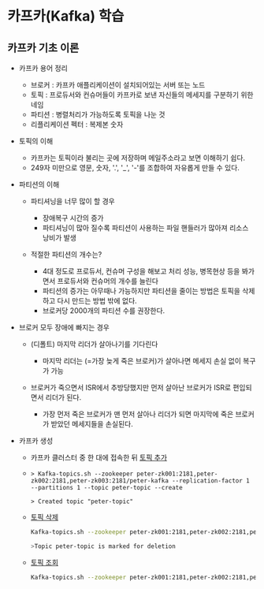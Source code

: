 # 카프카(Kafka) 학습



## 카프카 기초 이론




- 카프카 용어 정리

  - 브로커 : 카프카 애플리케이션이 설치되어있는 서버 또는 노드
  - 토픽 : 프로듀서와 컨슈머들이 카프카로 보낸 자신들의 메세지를 구분하기 위한 네임
  - 파티션 : 병렬처리가 가능하도록 토픽을 나눈 것
  - 리플리케이션 펙터 : 복제본 숫자

  

- 토픽의 이해

  - 카프카는 토픽이라 불리는 곳에 저장하며 메일주소라고 보면 이해하기 쉽다.
  - 249자 미만으로 영문, 숫자, '.', '_', '-'를 조합하여 자유롭게 만들 수 있다.

  

- 파티션의 이해

  - 파티셔닝을 너무 많이 할 경우

    - 장애복구 시간의 증가
    - 파티셔닝이 많아 질수록 파티션이 사용하는 파일 핸들러가 많아져 리소스 낭비가 발생

  - 적절한 파티션의 개수는?

    - 4대 정도로 프로듀서, 컨슈머 구성을 해보고 처리 성능, 병목현상 등을 봐가면서 프로듀서와 컨슈머의 개수를 늘린다
    - 파티션의 증가는 아무때나 가능하지만 파티션을 줄이는 방법은 토픽을 삭제하고 다시 만드는 방법 밖에 없다.
    - 브로커당 2000개의 파티션 수를 권장한다.

    

- 브로커 모두 장애에 빠지는 경우

  - (디폴트) 마지막 리더가 살아나기를 기다린다

    - 마지막 리더는 (=가장 늦게 죽은 브로커)가 살아나면 메세지 손실 없이 복구가 가능

  - 브로커가 죽으면서 ISR에서 추방당했지만 먼저 살아난 브로커가 ISR로 편입되면서 리더가 된다.

    - 가장 먼저 죽은 브로커가 맨 먼저 살아나 리더가 되면 마지막에 죽은 브로커가 받았던 메세지들을 손실된다.

    

- 카프카 생성

  - 카프카 클러스터 중 한 대에 접속한 뒤 <u>토픽 추가</u>

  - ```shell
    > Kafka-topics.sh --zookeeper peter-zk001:2181,peter-zk002:2181,peter-zk003:2181/peter-kafka --replication-factor 1 --partitions 1 --topic peter-topic --create
    
    > Created topic "peter-topic"
    ```

  - <u>토픽 삭제</u>

    ```sh
    Kafka-topics.sh --zookeeper peter-zk001:2181,peter-zk002:2181,peter-zk003:2181/peter-kafka --topic Peter-topic --delete
    
    >Topic peter-topic is marked for deletion
    ```

  - <u>토픽 조회</u>

    ```sh
    Kafka-topics.sh --zookeeper peter-zk001:2181,peter-zk002:2181,peter-zk003:2181/peter-kafka --topic Peter-topic --describe
    ```

    

  


